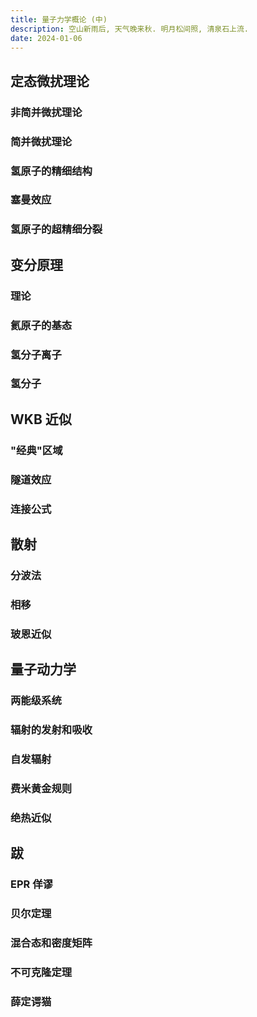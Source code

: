 ```yaml
---
title: 量子力学概论 (中)
description: 空山新雨后, 天气晚来秋. 明月松间照, 清泉石上流.
date: 2024-01-06
---
```


## 定态微扰理论

### 非简并微扰理论

### 简并微扰理论

### 氢原子的精细结构

### 塞曼效应

### 氢原子的超精细分裂

## 变分原理

### 理论

### 氦原子的基态

### 氢分子离子

### 氢分子

## WKB 近似

### "经典"区域

### 隧道效应

### 连接公式

## 散射

### 分波法

### 相移

### 玻恩近似

## 量子动力学

### 两能级系统

### 辐射的发射和吸收

### 自发辐射

### 费米黄金规则

### 绝热近似

## 跋

### EPR 佯谬

### 贝尔定理

### 混合态和密度矩阵

### 不可克隆定理

### 薛定谔猫
